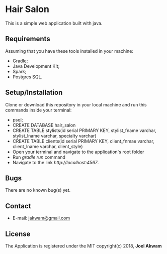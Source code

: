 # Hair Salon
This is a simple web application built with java.
## Requirements
Assuming that you have these tools installed in your machine:
* Gradle;
* Java Development Kit;
* Spark;
* Postgres SQL.
## Setup/Installation
Clone or download this repository in your local machine and run this commands inside your terminal:
* psql;
* CREATE DATABASE hair_salon
* CREATE TABLE stylists(id serial PRIMARY KEY, stylist_fname varchar, stylist_lname varchar, specialty varchar)
* CREATE TABLE clients(id serial PRIMARY KEY, client_fnmae varchar, client_lname varchar, client_style)
* Open your terminal and navigate to the application's root folder
* Run *gradle run* command
* Navigate to the link *http://localhost:4567*.
## Bugs
There are no known bug(s) yet.
## Contact
* E-mail: jakwam@gmail.com
## License
The Application is registered under the MIT copyright(c) 2018, **Joel Akwam** 
